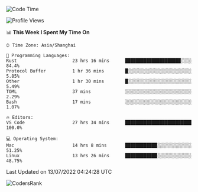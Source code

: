 <!--START_SECTION:waka-->
![Code Time](http://img.shields.io/badge/Code%20Time-1%2C492%20hrs%2053%20mins-blue)

![Profile Views](http://img.shields.io/badge/Profile%20Views-11-blue)

📊 **This Week I Spent My Time On** 

```text
⌚︎ Time Zone: Asia/Shanghai

💬 Programming Languages: 
Rust                     23 hrs 16 mins      █████████████████████░░░░   84.4% 
Protocol Buffer          1 hr 36 mins        █░░░░░░░░░░░░░░░░░░░░░░░░   5.85% 
Other                    1 hr 30 mins        █░░░░░░░░░░░░░░░░░░░░░░░░   5.49% 
TOML                     37 mins             ░░░░░░░░░░░░░░░░░░░░░░░░░   2.29% 
Bash                     17 mins             ░░░░░░░░░░░░░░░░░░░░░░░░░   1.07%

🔥 Editors: 
VS Code                  27 hrs 34 mins      █████████████████████████   100.0%

💻 Operating System: 
Mac                      14 hrs 8 mins       ████████████░░░░░░░░░░░░░   51.25% 
Linux                    13 hrs 26 mins      ████████████░░░░░░░░░░░░░   48.75%

```


 Last Updated on 13/07/2022 04:24:28 UTC
<!--END_SECTION:waka-->

![CodersRank](https://cr-skills-chart-widget.azurewebsites.net/api/api?username=BugenZhao&padding=16&tooltip=true&branding=false&sort-by-score=true&skills=Rust%2C%20Swift%2C%20C%2C%20TypeScript%2C%20Java%2C%20Go%2C%20Dart%2C%20C%2B%2B%2C%20Python%2C%20Assembly%2C%20Shell%2C%20Kotlin)
